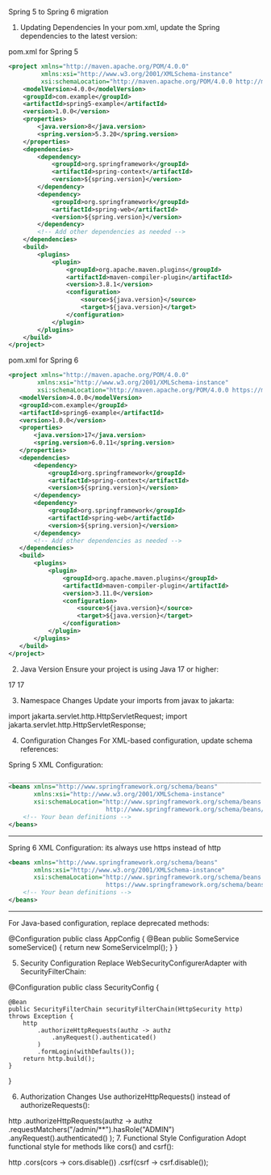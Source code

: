 Spring 5 to Spring 6 migration

1. Updating Dependencies
In your pom.xml, update the Spring dependencies to the latest version:

 pom.xml for Spring 5
```xml
<project xmlns="http://maven.apache.org/POM/4.0.0"
         xmlns:xsi="http://www.w3.org/2001/XMLSchema-instance"
         xsi:schemaLocation="http://maven.apache.org/POM/4.0.0 http://maven.apache.org/xsd/maven-4.0.0.xsd">
    <modelVersion>4.0.0</modelVersion>
    <groupId>com.example</groupId>
    <artifactId>spring5-example</artifactId>
    <version>1.0.0</version>
    <properties>
        <java.version>8</java.version>
        <spring.version>5.3.20</spring.version>
    </properties>
    <dependencies>
        <dependency>
            <groupId>org.springframework</groupId>
            <artifactId>spring-context</artifactId>
            <version>${spring.version}</version>
        </dependency>
        <dependency>
            <groupId>org.springframework</groupId>
            <artifactId>spring-web</artifactId>
            <version>${spring.version}</version>
        </dependency>
        <!-- Add other dependencies as needed -->
    </dependencies>
    <build>
        <plugins>
            <plugin>
                <groupId>org.apache.maven.plugins</groupId>
                <artifactId>maven-compiler-plugin</artifactId>
                <version>3.8.1</version>
                <configuration>
                    <source>${java.version}</source>
                    <target>${java.version}</target>
                </configuration>
            </plugin>
        </plugins>
    </build>
</project>
```
 pom.xml for Spring 6
 ```xml 
<project xmlns="http://maven.apache.org/POM/4.0.0"
         xmlns:xsi="http://www.w3.org/2001/XMLSchema-instance"
         xsi:schemaLocation="http://maven.apache.org/POM/4.0.0 https://maven.apache.org/xsd/maven-4.0.0.xsd">
    <modelVersion>4.0.0</modelVersion>
    <groupId>com.example</groupId>
    <artifactId>spring6-example</artifactId>
    <version>1.0.0</version>
    <properties>
        <java.version>17</java.version>
        <spring.version>6.0.11</spring.version>
    </properties>
    <dependencies>
        <dependency>
            <groupId>org.springframework</groupId>
            <artifactId>spring-context</artifactId>
            <version>${spring.version}</version>
        </dependency>
        <dependency>
            <groupId>org.springframework</groupId>
            <artifactId>spring-web</artifactId>
            <version>${spring.version}</version>
        </dependency>
        <!-- Add other dependencies as needed -->
    </dependencies>
    <build>
        <plugins>
            <plugin>
                <groupId>org.apache.maven.plugins</groupId>
                <artifactId>maven-compiler-plugin</artifactId>
                <version>3.11.0</version>
                <configuration>
                    <source>${java.version}</source>
                    <target>${java.version}</target>
                </configuration>
            </plugin>
        </plugins>
    </build>
</project>
```
2. Java Version
Ensure your project is using Java 17 or higher:

<properties>
    <maven.compiler.source>17</maven.compiler.source>
    <maven.compiler.target>17</maven.compiler.target>
</properties>

3. Namespace Changes
Update your imports from javax to jakarta:

import jakarta.servlet.http.HttpServletRequest;
import jakarta.servlet.http.HttpServletResponse;

4. Configuration Changes
For XML-based configuration, update schema references:

Spring 5 XML Configuration:
```xml
______________________________________________________________________
<beans xmlns="http://www.springframework.org/schema/beans"
       xmlns:xsi="http://www.w3.org/2001/XMLSchema-instance"
       xsi:schemaLocation="http://www.springframework.org/schema/beans
                           http://www.springframework.org/schema/beans/spring-beans.xsd">
    <!-- Your bean definitions -->
</beans>
```
_____________________________________________________________________________
Spring 6 XML Configuration: its always use https instead of http
```xml
<beans xmlns="http://www.springframework.org/schema/beans"
       xmlns:xsi="http://www.w3.org/2001/XMLSchema-instance"
       xsi:schemaLocation="http://www.springframework.org/schema/beans
                           https://www.springframework.org/schema/beans/spring-beans.xsd">
    <!-- Your bean definitions -->
</beans>
```
__________________________________________________________________________

For Java-based configuration, replace deprecated methods:

@Configuration
public class AppConfig {
    @Bean
    public SomeService someService() {
        return new SomeServiceImpl();
    }
}

5. Security Configuration
Replace WebSecurityConfigurerAdapter with SecurityFilterChain:

@Configuration
public class SecurityConfig {

    @Bean
    public SecurityFilterChain securityFilterChain(HttpSecurity http) throws Exception {
        http
            .authorizeHttpRequests(authz -> authz
                .anyRequest().authenticated()
            )
            .formLogin(withDefaults());
        return http.build();
    }
}

6. Authorization Changes
Use authorizeHttpRequests() instead of authorizeRequests():

http
    .authorizeHttpRequests(authz -> authz
        .requestMatchers("/admin/**").hasRole("ADMIN")
        .anyRequest().authenticated()
    );
7. Functional Style Configuration
Adopt functional style for methods like cors() and csrf():

http
    .cors(cors -> cors.disable())
    .csrf(csrf -> csrf.disable());
